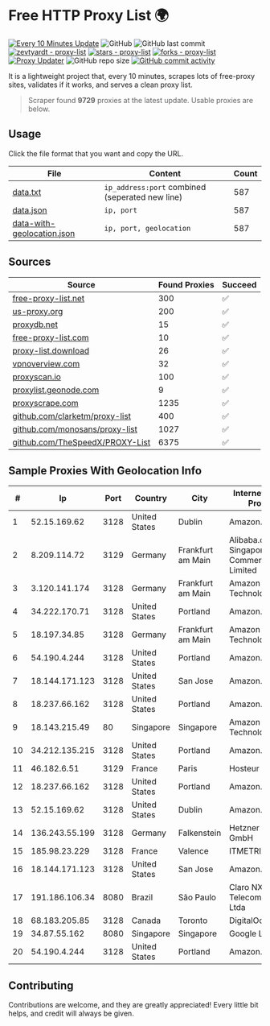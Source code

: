 
# Free HTTP Proxy List 🌍

[![Every 10 Minutes Update](https://github.com/mertguvencli/http-proxy-list/actions/workflows/main.yml/badge.svg?branch=main)](https://github.com/mertguvencli/http-proxy-list/actions/workflows/main.yml)
![GitHub](https://img.shields.io/github/license/mertguvencli/http-proxy-list)
![GitHub last commit](https://img.shields.io/github/last-commit/mertguvencli/http-proxy-list)
[![zevtyardt - proxy-list](https://img.shields.io/static/v1?label=zevtyardt&message=proxy-list&color=blue&logo=github)](https://github.com/zevtyardt/proxy-list "Go to GitHub repo")
[![stars - proxy-list](https://img.shields.io/github/stars/zevtyardt/proxy-list?style=social)](https://github.com/zevtyardt/proxy-list)
[![forks - proxy-list](https://img.shields.io/github/forks/zevtyardt/proxy-list?style=social)](https://github.com/zevtyardt/proxy-list)
[![Proxy Updater](https://github.com/zevtyardt/proxy-list/workflows/Proxy%20Updater/badge.svg)](https://github.com/zevtyardt/proxy-list/actions?query=workflow:"Proxy+Updater")
![GitHub repo size](https://img.shields.io/github/repo-size/zevtyardt/proxy-list)
[![GitHub commit activity](https://img.shields.io/github/commit-activity/m/zevtyardt/proxy-list?logo=commits)](https://github.com/zevtyardt/proxy-list/commits/main)

It is a lightweight project that, every 10 minutes, scrapes lots of free-proxy sites, validates if it works, and serves a clean proxy list.

> Scraper found **9729** proxies at the latest update. Usable proxies are below.

## Usage

Click the file format that you want and copy the URL.

|File|Content|Count|
|----|-------|-----|
|[data.txt](https://raw.githubusercontent.com/mertguvencli/http-proxy-list/main/proxy-list/data.txt)|`ip_address:port` combined (seperated new line)|587|
|[data.json](https://raw.githubusercontent.com/mertguvencli/http-proxy-list/main/proxy-list/data.json)|`ip, port`|587|
|[data-with-geolocation.json](https://raw.githubusercontent.com/mertguvencli/http-proxy-list/main/proxy-list/data-with-geolocation.json)|`ip, port, geolocation`|587|

## Sources

|Source|Found Proxies|Succeed|
|------|-------------|-------|
|[free-proxy-list.net](https://free-proxy-list.net)|300|✅|
|[us-proxy.org](https://www.us-proxy.org)|200|✅|
|[proxydb.net](http://proxydb.net)|15|✅|
|[free-proxy-list.com](https://free-proxy-list.com/?page=&port=&type%5B%5D=http&type%5B%5D=https&up_time=0&search=Search)|10|✅|
|[proxy-list.download](https://www.proxy-list.download/HTTP)|26|✅|
|[vpnoverview.com](https://vpnoverview.com/privacy/anonymous-browsing/free-proxy-servers)|32|✅|
|[proxyscan.io](https://www.proxyscan.io)|100|✅|
|[proxylist.geonode.com](https://proxylist.geonode.com/api/proxy-list?limit=300&page=1&sort_by=lastChecked&sort_type=desc&protocols=http,https)|9|✅|
|[proxyscrape.com](https://api.proxyscrape.com/v2/?request=displayproxies&protocol=http&timeout=10000&country=all&ssl=all&anonymity=all)|1235|✅|
|[github.com/clarketm/proxy-list](https://raw.githubusercontent.com/clarketm/proxy-list/master/proxy-list-raw.txt)|400|✅|
|[github.com/monosans/proxy-list](https://raw.githubusercontent.com/monosans/proxy-list/main/proxies/http.txt)|1027|✅|
|[github.com/TheSpeedX/PROXY-List](https://raw.githubusercontent.com/TheSpeedX/PROXY-List/master/http.txt)|6375|✅|


## Sample Proxies With Geolocation Info

|#|Ip|Port|Country|City|Internet Service Provider|
|-|--|----|-------|----|-------------------------|
|1|52.15.169.62|3128|United States|Dublin|Amazon.com, Inc.|
|2|8.209.114.72|3129|Germany|Frankfurt am Main|Alibaba.com Singapore E-Commerce Private Limited|
|3|3.120.141.174|3128|Germany|Frankfurt am Main|Amazon Technologies Inc.|
|4|34.222.170.71|3128|United States|Portland|Amazon.com, Inc.|
|5|18.197.34.85|3128|Germany|Frankfurt am Main|Amazon Technologies Inc.|
|6|54.190.4.244|3128|United States|Portland|Amazon.com, Inc.|
|7|18.144.171.123|3128|United States|San Jose|Amazon.com, Inc.|
|8|18.237.66.162|3128|United States|Portland|Amazon.com, Inc.|
|9|18.143.215.49|80|Singapore|Singapore|Amazon Technologies Inc.|
|10|34.212.135.215|3128|United States|Portland|Amazon.com, Inc.|
|11|46.182.6.51|3129|France|Paris|Hosteur SAS|
|12|18.237.66.162|3128|United States|Portland|Amazon.com, Inc.|
|13|52.15.169.62|3128|United States|Dublin|Amazon.com, Inc.|
|14|136.243.55.199|3128|Germany|Falkenstein|Hetzner Online GmbH|
|15|185.98.23.229|3128|France|Valence|ITMETRIX|
|16|18.144.171.123|3128|United States|San Jose|Amazon.com, Inc.|
|17|191.186.106.34|8080|Brazil|São Paulo|Claro NXT Telecomunicacoes Ltda|
|18|68.183.205.85|3128|Canada|Toronto|DigitalOcean, LLC|
|19|34.87.55.162|8080|Singapore|Singapore|Google LLC|
|20|54.190.4.244|3128|United States|Portland|Amazon.com, Inc.|



## Contributing

Contributions are welcome, and they are greatly appreciated! Every
little bit helps, and credit will always be given.

